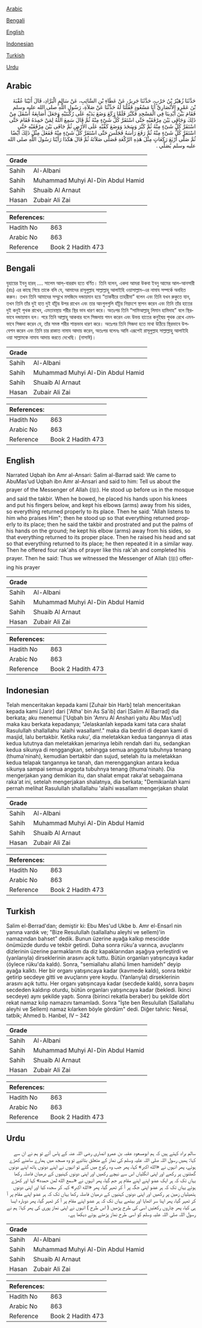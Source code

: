 [Arabic](#arabic)

[Bengali](#bengali)

[English](#english)

[Indonesian](#indonesian)

[Turkish](#turkish)

[Urdu](#urdu)

## Arabic


<div dir="rtl" lang="ar" style={{fontSize:'larger',backgroundColor:'#f8f9fa',padding:20}}>
حَدَّثَنَا زُهَيْرُ بْنُ حَرْبٍ، حَدَّثَنَا جَرِيرٌ، عَنْ عَطَاءِ بْنِ السَّائِبِ، عَنْ سَالِمٍ الْبَرَّادِ، قَالَ أَتَيْنَا عُقْبَةَ بْنَ عَمْرٍو الأَنْصَارِيَّ أَبَا مَسْعُودٍ فَقُلْنَا لَهُ حَدِّثْنَا عَنْ صَلاَةِ، رَسُولِ اللَّهِ صلى الله عليه وسلم فَقَامَ بَيْنَ أَيْدِينَا فِي الْمَسْجِدِ فَكَبَّرَ فَلَمَّا رَكَعَ وَضَعَ يَدَيْهِ عَلَى رُكْبَتَيْهِ وَجَعَلَ أَصَابِعَهُ أَسْفَلَ مِنْ ذَلِكَ وَجَافَى بَيْنَ مِرْفَقَيْهِ حَتَّى اسْتَقَرَّ كُلُّ شَىْءٍ مِنْهُ ثُمَّ قَالَ سَمِعَ اللَّهُ لِمَنْ حَمِدَهُ فَقَامَ حَتَّى اسْتَقَرَّ كُلُّ شَىْءٍ مِنْهُ ثُمَّ كَبَّرَ وَسَجَدَ وَوَضَعَ كَفَّيْهِ عَلَى الأَرْضِ ثُمَّ جَافَى بَيْنَ مِرْفَقَيْهِ حَتَّى اسْتَقَرَّ كُلُّ شَىْءٍ مِنْهُ ثُمَّ رَفَعَ رَأْسَهُ فَجَلَسَ حَتَّى اسْتَقَرَّ كُلُّ شَىْءٍ مِنْهُ فَفَعَلَ مِثْلَ ذَلِكَ أَيْضًا ثُمَّ صَلَّى أَرْبَعَ رَكَعَاتٍ مِثْلَ هَذِهِ الرَّكْعَةِ فَصَلَّى صَلاَتَهُ ثُمَّ قَالَ هَكَذَا رَأَيْنَا رَسُولَ اللَّهِ صلى الله عليه وسلم يُصَلِّي ‏.‏
</div>
<div style={{backgroundColor:'#f8f9fa',padding:20, marginBottom: 10}}><table> <thead> <tr> <th>Grade</th> <th></th> </tr> </thead> <tbody> <tr><td>Sahih</td><td>Al-Albani</td></tr><tr><td>Sahih</td><td>Muhammad Muhyi Al-Din Abdul Hamid</td></tr><tr><td>Sahih</td><td>Shuaib Al Arnaut</td></tr><tr><td>Hasan</td><td>Zubair Ali Zai</td></tr></tbody></table><table> <thead> <tr> <th>References:</th> <th></th> </tr> </thead> <tbody><tr><td>Hadith No</td><td>863</td></tr><tr><td>Arabic No</td><td>863</td></tr><tr><td>Reference</td><td>Book 2 Hadith 473</td></tr></tbody></table></div>

## Bengali


<div dir="ltr" lang="bn" style={{fontSize:'larger',backgroundColor:'#f8f9fa',padding:20}}>
যুহায়ের ইবনু হারব্ .... সালেম আল্-বাররাদ হতে বর্ণিত। তিনি বলেন, একদা আমরা উকবা ইবনু আমের আল-আনসারী (রাঃ) এর কাছে গিয়ে তাকে বলি যে, আমাদের রাসূলুল্লাহ সাল্লাল্লাহু আলাইহি ওয়াসাল্লাম-এর নামায সম্পর্কে অবহিত করুন। তখন তিনি আমাদের সম্মুখে মসজিদে দন্ডায়মান হয়ে “তাকবীরে তাহরীমা” বলেন এবং তিনি যখন রুকুতে যান, তখন তিনি তাঁর দুই হাত দুই হাঁটুর উপর রাখেন এবং তার আংগুলগুলি হাঁটুর নিম্নাংশে স্থাপন করেন এবং তিনি তাঁর হাতের দুই কনুই পৃথক রাখেন, এমতাবস্থায় শরীর স্থির ভাব ধারণ করে। অতঃপর তিনি “সামিআল্লাহু লিমান হামিদাহ” বলে স্থিরভাবে দন্ডায়মান হল। পরে তিনি আল্লাহু আকবার বলে সিজদায় গমন করেন এবং উভয় হাতের কনুইদ্বয় পৃথক রেখে এমনভাবে সিজদা করেন যে, তাঁর সমস্ত শরীর শান্তভাব ধারণ করে। অতঃপর তিনি সিজদা হতে মাথা উঠিয়ে স্থিরভাবে উপবেশন করেন এবং তিনি চার রাকাত নামায আদায় করেন, অতঃপর বলেনঃ আমি এরূপেই রাসূলুল্লাহ সাল্লাল্লাহু আলাইহি ওয়া সাল্লামকে নামায আদায় করতে দেখেছি। (নাসাঈ)।
</div>
<div style={{backgroundColor:'#f8f9fa',padding:20, marginBottom: 10}}><table> <thead> <tr> <th>Grade</th> <th></th> </tr> </thead> <tbody> <tr><td>Sahih</td><td>Al-Albani</td></tr><tr><td>Sahih</td><td>Muhammad Muhyi Al-Din Abdul Hamid</td></tr><tr><td>Sahih</td><td>Shuaib Al Arnaut</td></tr><tr><td>Hasan</td><td>Zubair Ali Zai</td></tr></tbody></table><table> <thead> <tr> <th>References:</th> <th></th> </tr> </thead> <tbody><tr><td>Hadith No</td><td>863</td></tr><tr><td>Arabic No</td><td>863</td></tr><tr><td>Reference</td><td>Book 2 Hadith 473</td></tr></tbody></table></div>

## English


<div dir="ltr" lang="en" style={{fontSize:'larger',backgroundColor:'#f8f9fa',padding:20}}>
Narrated Uqbah ibn Amr al-Ansari: Salim al-Barrad said: We came to AbuMas'ud Uqbah ibn Amr al-Ansari and said to him: Tell us about the prayer of the Messenger of Allah (ﷺ). He stood up before us in the mosque and said the takbir. When he bowed, he placed his hands upon his knees and put his fingers below, and kept his elbows (arms) away from his sides, so everything returned properly to its place. Then he said: "Allah listens to him who praises Him"; then he stood up so that everything returned properly to its place; then he said the takbir and prostrated and put the palms of his hands on the ground; he kept his elbow (arms) away from his sides, so that everything returned to its proper place. Then he raised his head and sat so that everything returned to its place; he then repeated it in a similar way. Then he offered four rak'ahs of prayer like this rak'ah and completed his prayer. Then he said: Thus we witnessed the Messenger of Allah (ﷺ) offering his prayer
</div>
<div style={{backgroundColor:'#f8f9fa',padding:20, marginBottom: 10}}><table> <thead> <tr> <th>Grade</th> <th></th> </tr> </thead> <tbody> <tr><td>Sahih</td><td>Al-Albani</td></tr><tr><td>Sahih</td><td>Muhammad Muhyi Al-Din Abdul Hamid</td></tr><tr><td>Sahih</td><td>Shuaib Al Arnaut</td></tr><tr><td>Hasan</td><td>Zubair Ali Zai</td></tr></tbody></table><table> <thead> <tr> <th>References:</th> <th></th> </tr> </thead> <tbody><tr><td>Hadith No</td><td>863</td></tr><tr><td>Arabic No</td><td>863</td></tr><tr><td>Reference</td><td>Book 2 Hadith 473</td></tr></tbody></table></div>

## Indonesian


<div dir="ltr" lang="id" style={{fontSize:'larger',backgroundColor:'#f8f9fa',padding:20}}>
Telah menceritakan kepada kami [Zuhair bin Harb] telah menceritakan kepada kami [Jarir] dari ['Atha' bin As Sa'ib] dari [Salim Al Barrad] dia berkata; aku menemui ['Uqbah bin 'Amru Al Anshari yaitu Abu Mas'ud] maka kau berkata kepadanya; "Jelaskanlah kepada kami tata cara shalat Rasulullah shallallahu 'alaihi wasallam!." maka dia berdiri di depan kami di masjid, lalu bertakbir. Ketika ruku', dia meletakkan kedua tangannya di atas kedua lututnya dan meletakkan jemarinya lebih rendah dari itu, sedangkan kedua sikunya di renggangkan, sehingga semua anggota tubuhnya tenang (thuma'ninah), kemudian bertakbir dan sujud, setelah itu ia meletakkan kedua telapak tangannya ke tanah, dan merenggangkan antara kedua sikunya sampai semua anggota tubuhnya tenang (thuma'ninah). Dia mengerjakan yang demikian itu, dan shalat empat raka'at sebagaimana raka'at ini, setelah mengerjakan shalatnya, dia berkata; "Demikianlah kami pernah melihat Rasulullah shallallahu 'alaihi wasallam mengerjakan shalat
</div>
<div style={{backgroundColor:'#f8f9fa',padding:20, marginBottom: 10}}><table> <thead> <tr> <th>Grade</th> <th></th> </tr> </thead> <tbody> <tr><td>Sahih</td><td>Al-Albani</td></tr><tr><td>Sahih</td><td>Muhammad Muhyi Al-Din Abdul Hamid</td></tr><tr><td>Sahih</td><td>Shuaib Al Arnaut</td></tr><tr><td>Hasan</td><td>Zubair Ali Zai</td></tr></tbody></table><table> <thead> <tr> <th>References:</th> <th></th> </tr> </thead> <tbody><tr><td>Hadith No</td><td>863</td></tr><tr><td>Arabic No</td><td>863</td></tr><tr><td>Reference</td><td>Book 2 Hadith 473</td></tr></tbody></table></div>

## Turkish


<div dir="ltr" lang="tr" style={{fontSize:'larger',backgroundColor:'#f8f9fa',padding:20}}>
Salim el-Berrad'dan; demiştir ki: Ebu Mes'ud Ukbe b. Amr el-Ensarî nin yanına vardık ve; "Bize Resulullah (sallallahu aleyhi ve sellem)'in namazından bahset” dedik. Bunun üzerine ayağa kalkıp mescidde önümüzde durdu ve tekbir getirdi. Daha sonra rüku'a varınca, avuçlarını dizlerinin üzerine parmaklarım da diz kapaklarından aşağıya yerleştirdi ve (yanlarıyla) dirseklerinin arasını açık tuttu. Bütün organları yatışıncaya kadar (öylece rüku'da kaldı). Sonra, "semiallahu allahü limen hamideh" deyip ayağa kalktı. Her bir organı yatışıncaya kadar (kavmede kaldı), sonra tekbir getirip secdeye gitti ve avuçlarını yere koydu. (Yanlarıyla) dirseklerinin arasını açık tuttu. Her organı yatışıncaya kadar (secdede kaldı), sonra başını secdeden kaldırıp oturdu, bütün organları yatışıncaya kadar (bekledi. İkinci secdeye) aynı şekilde yaptı. Sonra (birinci rekatla beraber) bu şekilde dört rekat namaz kılıp namazını tamamladı. Sonra "İşte ben Resulullah (Sallallahu aleyhi ve Sellem) namaz kılarken böyle gördüm" dedi. Diğer tahric: Nesaî, tatbik; Ahmed b. Hanbel, IV – 342
</div>
<div style={{backgroundColor:'#f8f9fa',padding:20, marginBottom: 10}}><table> <thead> <tr> <th>Grade</th> <th></th> </tr> </thead> <tbody> <tr><td>Sahih</td><td>Al-Albani</td></tr><tr><td>Sahih</td><td>Muhammad Muhyi Al-Din Abdul Hamid</td></tr><tr><td>Sahih</td><td>Shuaib Al Arnaut</td></tr><tr><td>Hasan</td><td>Zubair Ali Zai</td></tr></tbody></table><table> <thead> <tr> <th>References:</th> <th></th> </tr> </thead> <tbody><tr><td>Hadith No</td><td>863</td></tr><tr><td>Arabic No</td><td>863</td></tr><tr><td>Reference</td><td>Book 2 Hadith 473</td></tr></tbody></table></div>

## Urdu


<div dir="rtl" lang="ur" style={{fontSize:'larger',backgroundColor:'#f8f9fa',padding:20}}>
سالم براد کہتے ہیں کہ ہم ابومسعود عقبہ بن عمرو انصاری رضی اللہ عنہ کے پاس آئے تو ہم نے ان سے کہا: ہمیں رسول اللہ صلی اللہ علیہ وسلم کی نماز کے متعلق بتائیے تو وہ مسجد میں ہمارے سامنے کھڑے ہوئے، پھر انہوں نے «الله اكبر» کہا، پھر جب وہ رکوع میں گئے تو انہوں نے اپنے دونوں ہاتھ اپنے دونوں گھٹنوں پر رکھے اور اپنی انگلیاں اس سے نیچے رکھیں اور اپنی دونوں کہنیوں کے درمیان فاصلہ رکھا یہاں تک کہ ہر ایک عضو اپنے اپنے مقام پر جم گیا، پھر انہوں نے «سمع الله لمن حمده» کہا اور کھڑے ہوئے یہاں تک کہ ہر عضو اپنی جگہ پر آ کر ٹھہر گیا، پھر «الله اكبر» کہہ کر سجدہ کیا اور اپنی دونوں ہتھیلیاں زمین پر رکھیں اور اپنی دونوں کہنیوں کے درمیان فاصلہ رکھا یہاں تک کہ ہر عضو اپنے مقام پر آ کر ٹھہر گیا، پھر اپنا سر اٹھایا اور بیٹھے یہاں تک کہ ہر عضو اپنے مقام پر آ کر ٹھہر گیا، پھر دوبارہ ایسا ہی کیا، پھر چاروں رکعتیں اسی کی طرح پڑھیں ( اس طرح ) انہوں نے اپنی نماز پوری کی پھر کہا: ہم نے رسول اللہ صلی اللہ علیہ وسلم کو اسی طرح نماز پڑھتے ہوئے دیکھا ہے۔
</div>
<div style={{backgroundColor:'#f8f9fa',padding:20, marginBottom: 10}}><table> <thead> <tr> <th>Grade</th> <th></th> </tr> </thead> <tbody> <tr><td>Sahih</td><td>Al-Albani</td></tr><tr><td>Sahih</td><td>Muhammad Muhyi Al-Din Abdul Hamid</td></tr><tr><td>Sahih</td><td>Shuaib Al Arnaut</td></tr><tr><td>Hasan</td><td>Zubair Ali Zai</td></tr></tbody></table><table> <thead> <tr> <th>References:</th> <th></th> </tr> </thead> <tbody><tr><td>Hadith No</td><td>863</td></tr><tr><td>Arabic No</td><td>863</td></tr><tr><td>Reference</td><td>Book 2 Hadith 473</td></tr></tbody></table></div>